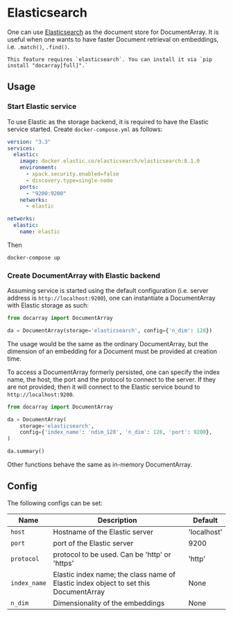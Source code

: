 # Elasticsearch

One can use [Elasticsearch](https://www.elastic.co) as the document store for DocumentArray. It is useful when one wants to have faster Document retrieval on embeddings, i.e. `.match()`, `.find()`.

````{tip}
This feature requires `elasticsearch`. You can install it via `pip install "docarray[full]".` 
````

## Usage

### Start Elastic service

To use Elastic as the storage backend, it is required to have the Elastic service started. Create `docker-compose.yml` as follows:

```yaml
version: "3.3"
services:
  elastic:
    image: docker.elastic.co/elasticsearch/elasticsearch:8.1.0
    environment:
      - xpack.security.enabled=false
      - discovery.type=single-node
    ports:
      - "9200:9200"
    networks:
      - elastic

networks:
  elastic:
    name: elastic
```

Then

```bash
docker-compose up
```

### Create DocumentArray with Elastic backend

Assuming service is started using the default configuration (i.e. server address is `http://localhost:9200`), one can instantiate a DocumentArray with Elastic storage as such:

```python
from docarray import DocumentArray

da = DocumentArray(storage='elasticsearch', config={'n_dim': 128})
```

The usage would be the same as the ordinary DocumentArray, but the dimension of an embedding for a Document must be provided at creation time.

To access a DocumentArray formerly persisted, one can specify the index name, the host, the port and the protocol to connect to the server. If they are not provided, then it will connect to the Elastic service bound to `http://localhost:9200`.

```python
from docarray import DocumentArray

da = DocumentArray(
    storage='elasticsearch',
    config={'index_name': 'ndim_128', 'n_dim': 128, 'port': 9200},
)

da.summary()
```

Other functions behave the same as in-memory DocumentArray.

## Config

The following configs can be set:

| Name         | Description                                                                          | Default     |
|--------------|--------------------------------------------------------------------------------------|-------------|
| `host`       | Hostname of the Elastic server                                                       | 'localhost' |
| `port`       | port of the Elastic server                                                           | 9200        |
| `protocol`   | protocol to be used. Can be 'http' or 'https'                                        | 'http'      |
| `index_name` | Elastic index name; the class name of Elastic index object to set this DocumentArray | None        |
| `n_dim`      | Dimensionality of the embeddings                                                     | None        |

